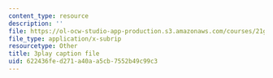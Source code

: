 ```yaml
---
content_type: resource
description: ''
file: https://ol-ocw-studio-app-production.s3.amazonaws.com/courses/21g-101-chinese-i-regular-fall-2014/622436fed271a40aa5cb7552b49c99c3_jBNVKat3GoQ.srt
file_type: application/x-subrip
resourcetype: Other
title: 3play caption file
uid: 622436fe-d271-a40a-a5cb-7552b49c99c3
---
```

